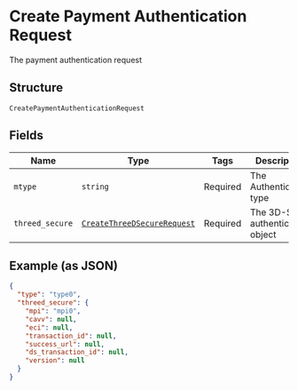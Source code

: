 
# Create Payment Authentication Request

The payment authentication request

## Structure

`CreatePaymentAuthenticationRequest`

## Fields

| Name | Type | Tags | Description |
|  --- | --- | --- | --- |
| `mtype` | `string` | Required | The Authentication type |
| `threed_secure` | [`CreateThreeDSecureRequest`](../../doc/models/create-three-d-secure-request.md) | Required | The 3D-S authentication object |

## Example (as JSON)

```json
{
  "type": "type0",
  "threed_secure": {
    "mpi": "mpi0",
    "cavv": null,
    "eci": null,
    "transaction_id": null,
    "success_url": null,
    "ds_transaction_id": null,
    "version": null
  }
}
```

